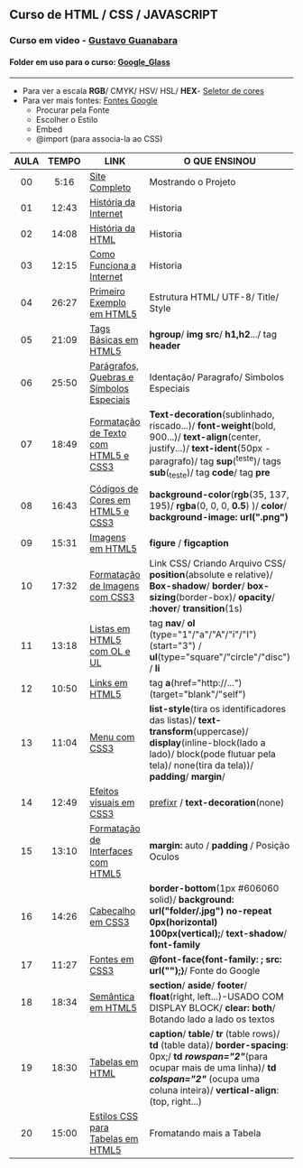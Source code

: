 ## Curso de HTML / CSS / JAVASCRIPT
### Curso em video - [Gustavo Guanabara](https://github.com/gustavoguanabara)
#### Folder em uso para o curso: [Google_Glass](https://github.com/GabrielRioo/Curso_em_Video/tree/master/Curso_HTML/Google_Glass)
---
* Para ver a escala **RGB**/ CMYK/ HSV/ HSL/ **HEX**- [Seletor de cores](https://www.google.com/search?rlz=1C1GCEU_pt-BRBR848BR848&sxsrf=ALeKk01ETLqWMLI-QPxxOvzF0D0TQ1AYrg%3A1586876784354&ei=cNGVXqKbFc6j5OUP4JuUqA8&q=seletor+de+cores&oq=seletor+de+cores&gs_lcp=CgZwc3ktYWIQAzICCAAyAggAMgIIADICCAAyAggAMgIIADICCAAyAggAMgIIADICCAA6BAgAEEc6BAgjECc6BAgAEEM6BQgAEIMBSi8IFxIrMGczODVnNTA0ZzM4MmcxMjJnNDE0ZzBnMzQ3ZzM5MGczODRnMzc5ZzQwMEobCBgSFzBnMWcxZzFnNGcxZzBnMWcxZzFnNWcxUMZ3WP-QAWC3kgFoAXADeAKAAfMDiAHTMZIBBjMtMTEuNZgBAKABAaoBB2d3cy13aXo&sclient=psy-ab&ved=0ahUKEwiik6LYmOjoAhXOEbkGHeANBfUQ4dUDCAw&uact=5)
* Para ver mais fontes: [Fontes Google](https://fonts.google.com/)
   * Procurar pela Fonte
   * Escolher o Estilo
   * Embed
   * @import (para associa-la ao CSS) 

AULA | TEMPO | LINK | O QUE ENSINOU
:---:|:---:|---|---
00 | 5:16 | [Site Completo](https://www.youtube.com/watch?v=epDCjksKMok&list=PLHz_AreHm4dlAnJ_jJtV29RFxnPHDuk9o&index=1) | Mostrando o Projeto
01 | 12:43 | [História da Internet](https://www.youtube.com/watch?v=rsFCVjr5yxc&list=PLHz_AreHm4dlAnJ_jJtV29RFxnPHDuk9o&index=2) | Historia
02 | 14:08 | [História da HTML](https://www.youtube.com/watch?v=NSmapCNcSyI&list=PLHz_AreHm4dlAnJ_jJtV29RFxnPHDuk9o&index=3) | Historia
03 | 12:15 | [Como Funciona a Internet](https://www.youtube.com/watch?v=LMfeZ6XD0No&list=PLHz_AreHm4dlAnJ_jJtV29RFxnPHDuk9o&index=4) | Historia
04 | 26:27 | [Primeiro Exemplo em HTML5](https://github.com/GabrielRioo/Curso_em_Video/edit/master/Curso_HTML/README.md) | Estrutura HTML/ UTF-8/ Title/ Style
05 | 21:09 | [Tags Básicas em HTML5](https://www.youtube.com/watch?v=EANOXuQsglo&list=PLHz_AreHm4dlAnJ_jJtV29RFxnPHDuk9o&index=7) | **hgroup**/ **img src**/ **h1,h2**.../ tag **header**
06 | 25:50 | [Parágrafos, Quebras e Símbolos Especiais](https://www.youtube.com/watch?v=wlgU9ltZwqc&list=PLHz_AreHm4dlAnJ_jJtV29RFxnPHDuk9o&index=8) | Identação/ Paragrafo/ Simbolos Especiais
07 | 18:49 | [Formatação de Texto com HTML5 e CSS3](https://www.youtube.com/watch?v=oQExPqFT7ec&list=PLHz_AreHm4dlAnJ_jJtV29RFxnPHDuk9o&index=9) | **Text-decoration**(sublinhado, riscado...)/ **font-weight**(bold, 900...)/ **text-align**(center, justify...)/ **text-ident**(50px - paragrafo)/ tag **sup**(<sup>teste</sup>)/ tags **sub**(<sub>teste</sub>)/ tag **code**/ tag **pre**
08 | 16:43 | [Códigos de Cores em HTML5 e CSS3](https://www.youtube.com/watch?v=KX3GLDvKJzI&list=PLHz_AreHm4dlAnJ_jJtV29RFxnPHDuk9o&index=10) | **background-color**(**rgb**(35, 137, 195)/ **rgba**(0, 0, 0, **0.5**) )/ **color**/ **background-image: url(".png")**
09 | 15:31 | [Imagens em HTML5](https://www.youtube.com/watch?v=w1Mf4hPXurs&list=PLHz_AreHm4dlAnJ_jJtV29RFxnPHDuk9o&index=11) | **figure** / **figcaption**
10 | 17:32 | [Formatação de Imagens com CSS3](https://www.youtube.com/watch?v=A3mlsAk4G2k&list=PLHz_AreHm4dlAnJ_jJtV29RFxnPHDuk9o&index=12) | Link CSS/ Criando Arquivo CSS/ **position**(absolute e relative)/ **Box-shadow**/ **border**/ **box-sizing**(border-box)/ **opacity**/ **:hover**/ **transition**(1s)
11 | 13:18 | [Listas em HTML5 com OL e UL](https://www.youtube.com/watch?v=EbVG8_5Pyz0&list=PLHz_AreHm4dlAnJ_jJtV29RFxnPHDuk9o&index=13) | tag **nav**/ **ol** (type="1"/"a"/"A"/"i"/"I")(start="3") / **ul**(type="square"/"circle"/"disc") / **li**
12 | 10:50 | [Links em HTML5](https://www.youtube.com/watch?v=WX9vucyEcJs&list=PLHz_AreHm4dlAnJ_jJtV29RFxnPHDuk9o&index=14) | tag **a**(href="http://...")(target="blank"/"self")
13 | 11:04 | [Menu com CSS3](https://www.youtube.com/watch?v=kU7b9olDWns&list=PLHz_AreHm4dlAnJ_jJtV29RFxnPHDuk9o&index=15) | **list-style**(tira os identificadores das listas)/ **text-transform**(uppercase)/ **display**(inline-block(lado a lado)/ block(pode flutuar pela tela)/ none(tira da tela))/ **padding**/ **margin**/
14 | 12:49 | [Efeitos visuais em CSS3](https://www.youtube.com/watch?v=fN3Gp9DOI7U&list=PLHz_AreHm4dlAnJ_jJtV29RFxnPHDuk9o&index=16) | [prefixr](http://prefixr.com/) / **text-decoration**(none)
15 | 13:10 | [Formatação de Interfaces com HTML5](https://www.youtube.com/watch?v=mSmz6jy4YbI&list=PLHz_AreHm4dlAnJ_jJtV29RFxnPHDuk9o&index=17) | **margin:** auto / **padding** / Posição Oculos
16 | 14:26 | [Cabeçalho em CSS3](https://www.youtube.com/watch?v=1a5lQhBW2PI&list=PLHz_AreHm4dlAnJ_jJtV29RFxnPHDuk9o&index=18) | **border-bottom**(1px #606060 solid)/ **background: url("folder/.jpg") no-repeat 0px(horizontal) 100px(vertical);**/ **text-shadow**/ **font-family**
17 | 11:27 | [Fontes em CSS3](https://www.youtube.com/watch?v=tcrxYeE-67A&list=PLHz_AreHm4dlAnJ_jJtV29RFxnPHDuk9o&index=19) | **@font-face{font-family: ; src: url("");}**/ Fonte do Google
18 | 18:34 | [Semântica em HTML5](https://www.youtube.com/watch?v=unvKmK3wZEQ&list=PLHz_AreHm4dlAnJ_jJtV29RFxnPHDuk9o&index=20) | **section**/ **aside**/ **footer**/ **float**(right, left...)-USADO COM DISPLAY BLOCK/ **clear: both**/ Botando lado a lado os textos
19 | 18:30 | [Tabelas em HTML](https://www.youtube.com/watch?v=PQzUj5Hd0jk&list=PLHz_AreHm4dlAnJ_jJtV29RFxnPHDuk9o&index=21) | **caption**/ **table**/ **tr** (table rows)/ **td** (table data)/ **border-spacing**: 0px;/ **td _rowspan="2"_**(para ocupar mais de uma linha)/ **td _colspan="2"_** (ocupa uma coluna inteira)/ **vertical-align**: (top, right...)
20 | 15:00 | [Estilos CSS para Tabelas em HTML5](https://www.youtube.com/watch?v=-RCsJvfFKgw&list=PLHz_AreHm4dlAnJ_jJtV29RFxnPHDuk9o&index=22) | Fromatando mais a Tabela
